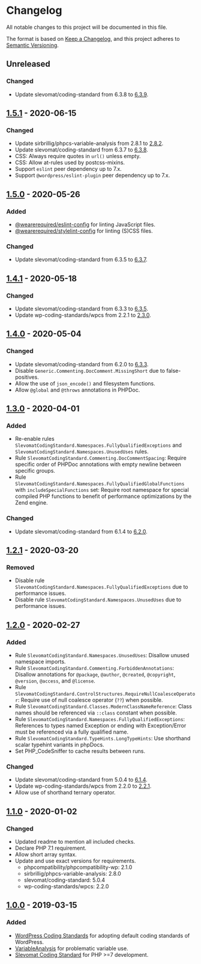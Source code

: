 # Changelog
All notable changes to this project will be documented in this file.

The format is based on [Keep a Changelog](https://keepachangelog.com/en/1.0.0/),
and this project adheres to [Semantic Versioning](https://semver.org/spec/v2.0.0.html).

## Unreleased

### Changed
* Update slevomat/coding-standard from 6.3.8 to [6.3.9](https://github.com/slevomat/coding-standard/releases/tag/6.3.9).

## [1.5.1] - 2020-06-15

### Changed
* Update sirbrillig/phpcs-variable-analysis from 2.8.1 to [2.8.2](https://github.com/sirbrillig/phpcs-variable-analysis/releases/tag/v2.8.2).
* Update slevomat/coding-standard from 6.3.7 to [6.3.8](https://github.com/slevomat/coding-standard/releases/tag/6.3.8).
* CSS: Always require quotes in `url()` unless empty.
* CSS: Allow at-rules used by postcss-mixins.
* Support `eslint` peer dependency up to 7.x.
* Support `@wordpress/eslint-plugin` peer dependency up to 7.x.

## [1.5.0] - 2020-05-26

### Added
* [@wearerequired/eslint-config](https://www.npmjs.com/package/@wearerequired/eslint-config) for linting JavaScript files.
* [@wearerequired/stylelint-config](https://www.npmjs.com/package/@wearerequired/stylelint-config) for linting (S)CSS files.

### Changed
* Update slevomat/coding-standard from 6.3.5 to [6.3.7](https://github.com/slevomat/coding-standard/releases/tag/6.3.7).

## [1.4.1] - 2020-05-18

### Changed
* Update slevomat/coding-standard from 6.3.3 to [6.3.5](https://github.com/slevomat/coding-standard/releases/tag/6.3.5).
* Update wp-coding-standards/wpcs from 2.2.1 to [2.3.0](https://github.com/wordpress/wordpress-coding-standards/releases/tag/2.3.0).

## [1.4.0] - 2020-05-04

### Changed
* Update slevomat/coding-standard from 6.2.0 to [6.3.3](https://github.com/slevomat/coding-standard/releases/tag/6.3.3).
* Disable `Generic.Commenting.DocComment.MissingShort` due to false-positives.
* Allow the use of `json_encode()` and filesystem functions.
* Allow `@global` and `@throws` annotations in PHPDoc.

## [1.3.0] - 2020-04-01

### Added
* Re-enable rules `SlevomatCodingStandard.Namespaces.FullyQualifiedExceptions` and `SlevomatCodingStandard.Namespaces.UnusedUses` rules.
* Rule `SlevomatCodingStandard.Commenting.DocCommentSpacing`: Require specific order of PHPDoc annotations with empty newline between specific groups.
* Rule `SlevomatCodingStandard.Namespaces.FullyQualifiedGlobalFunctions`  with `includeSpecialFunctions` set: Require root namespace for special compiled PHP functions to benefit of  performance optimizations by the Zend engine.

### Changed
* Update slevomat/coding-standard from 6.1.4 to [6.2.0](https://github.com/slevomat/coding-standard/releases/tag/6.2.0).

## [1.2.1] - 2020-03-20

### Removed
* Disable rule `SlevomatCodingStandard.Namespaces.FullyQualifiedExceptions` due to performance issues.
* Disable rule `SlevomatCodingStandard.Namespaces.UnusedUses` due to performance issues.

## [1.2.0] - 2020-02-27

### Added
* Rule `SlevomatCodingStandard.Namespaces.UnusedUses`: Disallow unused namespace imports.
* Rule `SlevomatCodingStandard.Commenting.ForbiddenAnnotations`: Disallow annotations for `@package`, `@author`, `@created`, `@copyright`, `@version`, `@access`, and `@license`.
* Rule `SlevomatCodingStandard.ControlStructures.RequireNullCoalesceOperator`: Require use of null coalesce operator (`??`) when possible.
* Rule `SlevomatCodingStandard.Classes.ModernClassNameReference`: Class names should be referenced via `::class` constant when possible.
* Rule `SlevomatCodingStandard.Namespaces.FullyQualifiedExceptions`: References to types named Exception or ending with Exception/Error must be referenced via a fully qualified name.
* Rule `SlevomatCodingStandard.TypeHints.LongTypeHints`: Use shorthand scalar typehint variants in phpDocs.
* Set PHP_CodeSniffer to cache results between runs.

### Changed
* Update slevomat/coding-standard from 5.0.4 to [6.1.4](https://github.com/slevomat/coding-standard/releases/tag/6.1.4).
* Update wp-coding-standards/wpcs from 2.2.0 to [2.2.1](https://github.com/WordPress/WordPress-Coding-Standards/releases/tag/2.2.1).
* Allow use of shorthand ternary operator.

## [1.1.0] - 2020-01-02

### Changed
* Updated readme to mention all included checks.
* Declare PHP 7.1 requirement.
* Allow short array syntax.
* Update and use exact versions for requirements.
  * phpcompatibility/phpcompatibility-wp: 2.1.0
  * sirbrillig/phpcs-variable-analysis: 2.8.0
  * slevomat/coding-standard: 5.0.4
  * wp-coding-standards/wpcs: 2.2.0

## [1.0.0] - 2019-03-15

### Added
* [WordPress Coding Standards](https://github.com/WordPress-Coding-Standards/WordPress-Coding-Standards) for adopting default coding standards of WordPress.
* [VariableAnalysis](https://github.com/sirbrillig/phpcs-variable-analysis) for problematic variable use.
* [Slevomat Coding Standard](https://github.com/slevomat/coding-standard) for PHP >=7 development.

[Unreleased]: https://github.com/wearerequired/coding-standards/compare/1.5.1...HEAD
[1.5.1]: https://github.com/wearerequired/coding-standards/compare/1.5.0...1.5.1
[1.5.0]: https://github.com/wearerequired/coding-standards/compare/1.4.1...1.5.0
[1.4.1]: https://github.com/wearerequired/coding-standards/compare/1.4.0...1.4.1
[1.4.0]: https://github.com/wearerequired/coding-standards/compare/1.3.0...1.4.0
[1.3.0]: https://github.com/wearerequired/coding-standards/compare/1.2.1...1.3.0
[1.2.1]: https://github.com/wearerequired/coding-standards/compare/1.2.0...1.2.1
[1.2.0]: https://github.com/wearerequired/coding-standards/compare/1.1.0...1.2.0
[1.1.0]: https://github.com/wearerequired/coding-standards/compare/1.0.0...1.1.0
[1.0.0]: https://github.com/wearerequired/coding-standards/compare/4c576a1...1.0.0
